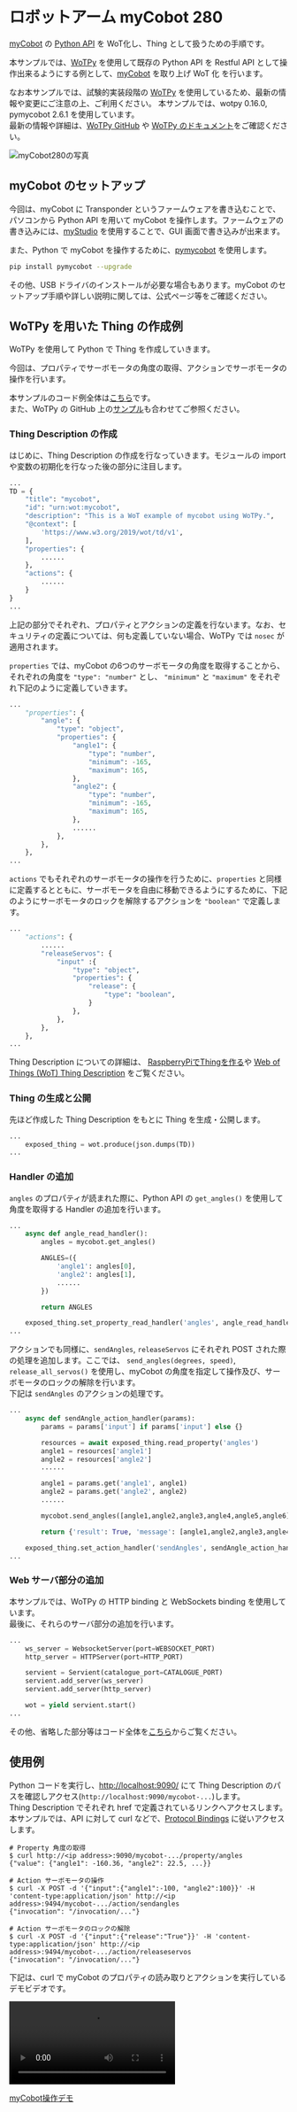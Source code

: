 # ロボットアーム myCobot 280

[myCobot](https://www.elephantrobotics.com/en/mycobot-en/)
の [Python API](https://github.com/elephantrobotics/pymycobot) を WoT化し、Thing として扱うための手順です。

本サンプルでは、[WoTPy](https://github.com/agmangas/wot-py) を使用して既存の Python API を Restful API として操作出来るようにする例として、[myCobot](https://www.elephantrobotics.com/en/mycobot-en/) を取り上げ WoT 化 を行います。

なお本サンプルでは、試験的実装段階の [WoTPy](https://github.com/agmangas/wot-py) を使用しているため、最新の情報や変更にご注意の上、ご利用ください。
本サンプルでは、wotpy 0.16.0, pymycobot 2.6.1 を使用しています。  
最新の情報や詳細は、[WoTPy GitHub](https://github.com/agmangas/wot-py) や [WoTPy のドキュメント](https://agmangas.github.io/wot-py/)をご確認ください。

![myCobot280の写真](mycobot.png ':size=300')

## myCobot のセットアップ

今回は、myCobot に Transponder というファームウェアを書き込むことで、パソコンから Python API を用いて myCobot を操作します。ファームウェアの書き込みには、[myStudio](https://www.elephantrobotics.com/en/downloads/) を使用することで、GUI 画面で書き込みが出来ます。

また、Python で myCobot を操作するために、[pymycobot](https://github.com/elephantrobotics/pymycobot) を使用します。

```bash
pip install pymycobot --upgrade
```

その他、USB ドライバのインストールが必要な場合もあります。myCobot のセットアップ手順や詳しい説明に関しては、公式ページ等をご確認ください。

## WoTPy を用いた Thing の作成例

WoTPy を使用して Python で Thing を作成していきます。

今回は、プロパティでサーボモータの角度の取得、アクションでサーボモータの操作を行います。

本サンプルのコード例全体は[こちら](https://github.com/hidessy/wot-examples/blob/main/mycobot/mycobot.py)です。  
また、WoTPy の GitHub 上の[サンプル](https://github.com/agmangas/wot-py/tree/develop/examples)も合わせてご参照ください。

### Thing Description の作成

はじめに、Thing Description の作成を行なっていきます。モジュールの import や変数の初期化を行なった後の部分に注目します。

```python
...
TD = {
    "title": "mycobot",
    "id": "urn:wot:mycobot",
    "description": "This is a WoT example of mycobot using WoTPy.",
    "@context": [
        'https://www.w3.org/2019/wot/td/v1',
    ],
    "properties": {
        ......
    },
    "actions": {
        ......
    }
}
...
```

上記の部分でそれぞれ、プロパティとアクションの定義を行ないます。なお、セキュリティの定義については、何も定義していない場合、WoTPy では `nosec` が適用されます。

`properties` では、myCobot の6つのサーボモータの角度を取得することから、それぞれの角度を `"type": "number"` とし、 `"minimum"` と `"maximum"` をそれぞれ下記のように定義していきます。

```python
...
    "properties": {
        "angle": {
            "type": "object",
            "properties": {
                "angle1": {
                    "type": "number",
                    "minimum": -165,
                    "maximum": 165,
                },
                "angle2": {
                    "type": "number",
                    "minimum": -165,
                    "maximum": 165,
                },
                ......
            },
        },
    },
...
```

`actions` でもそれぞれのサーボモータの操作を行うために、`properties` と同様に定義するとともに、サーボモータを自由に移動できるようにするために、下記のようにサーボモータのロックを解除するアクションを `"boolean"` で定義します。

```python
...
    "actions": {
        ......
        "releaseServos": {
            "input" :{
                "type": "object",
                "properties": {
                    "release": {
                        "type": "boolean",
                    }
                },
            },
        },
    },
...
```

Thing Description についての詳細は、
[RaspberryPiでThingを作る](https://wot-jp-cg.netlify.app/#/raspithing)や [Web of Things (WoT) Thing Description](https://www.w3.org/TR/wot-thing-description/) をご覧ください。

### Thing の生成と公開

先ほど作成した Thing Description をもとに Thing を生成・公開します。

```python
...
    exposed_thing = wot.produce(json.dumps(TD))
...
```

### Handler の追加

`angles` のプロパティが読まれた際に、Python API の `get_angles()` を使用して角度を取得する Handler の追加を行います。

```python
...
    async def angle_read_handler():
        angles = mycobot.get_angles()

        ANGLES=({
            'angle1': angles[0],
            'angle2': angles[1],
            ......
        })

        return ANGLES

    exposed_thing.set_property_read_handler('angles', angle_read_handler)
...
```

アクションでも同様に、`sendAngles`, `releaseServos` にそれぞれ POST された際の処理を追加します。ここでは、 `send_angles(degrees, speed)`, `release_all_servos()` を使用し、myCobot の角度を指定して操作及び、サーボモータのロックの解除を行います。  
下記は `sendAngles` のアクションの処理です。

```python
...
    async def sendAngle_action_handler(params):
        params = params['input'] if params['input'] else {}

        resources = await exposed_thing.read_property('angles')
        angle1 = resources['angle1']
        angle2 = resources['angle2']
        ......

        angle1 = params.get('angle1', angle1)
        angle2 = params.get('angle2', angle2)
        ......

        mycobot.send_angles([angle1,angle2,angle3,angle4,angle5,angle6], speed)

        return {'result': True, 'message': [angle1,angle2,angle3,angle4,angle5,angle6]}

    exposed_thing.set_action_handler('sendAngles', sendAngle_action_handler)
...
```

### Web サーバ部分の追加

本サンプルでは、WoTPy の HTTP binding と WebSockets binding を使用しています。  
最後に、それらのサーバ部分の追加を行います。

```python
...
    ws_server = WebsocketServer(port=WEBSOCKET_PORT)
    http_server = HTTPServer(port=HTTP_PORT)

    servient = Servient(catalogue_port=CATALOGUE_PORT)
    servient.add_server(ws_server)
    servient.add_server(http_server)

    wot = yield servient.start()
...
```

その他、省略した部分等はコード全体を[こちら](https://github.com/hidessy/wot-examples/blob/main/mycobot/mycobot.py)からご覧ください。

## 使用例

Python コードを実行し、<http://localhost:9090/> にて Thing Description のパスを確認しアクセス(`http://localhost:9090/mycobot-...`)します。  
Thing Description でそれぞれ href で定義されているリンクへアクセスします。  
本サンプルでは、API に対して curl などで、[Protocol Bindings](https://agmangas.github.io/wot-py/protocols.html) に従いアクセスします。

```
# Property 角度の取得
$ curl http://<ip address>:9090/mycobot-.../property/angles
{"value": {"angle1": -160.36, "angle2": 22.5, ...}}

# Action サーボモータの操作
$ curl -X POST -d '{"input":{"angle1":-100, "angle2":100}}' -H 'content-type:application/json' http://<ip address>:9494/mycobot-.../action/sendangles
{"invocation": "/invocation/..."}

# Action サーボモータのロックの解除
$ curl -X POST -d '{"input":{"release":"True"}}' -H 'content-type:application/json' http://<ip address>:9494/mycobot-.../action/releaseservos
{"invocation": "/invocation/..."}
```

下記は、curl で myCobot のプロパティの読み取りとアクションを実行しているデモビデオです。

![myCobot操作デモ](mycobot-demo.mp4 ':controls :width=100%')

[myCobot操作デモ](mycobot-demo.mp4)
